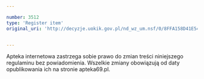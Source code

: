 ```yaml
---

number: 3512
type: 'Register item'
original_uri: 'http://decyzje.uokik.gov.pl/nd_wz_um.nsf/0/8FFA158D41E54982C1257A52003B5858?OpenDocument'


---
```


Apteka internetowa zastrzega sobie prawo do zmian treści niniejszego regulaminu bez powiadomienia. Wszelkie zmiany obowiązują od daty opublikowania ich na stronie apteka69.pl.
